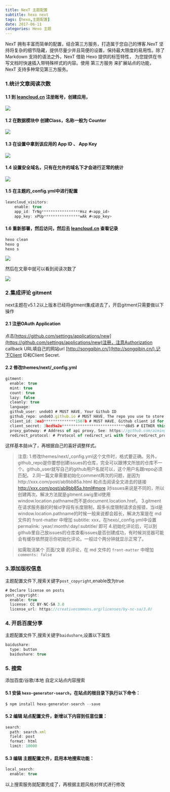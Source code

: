 ```yaml
---
title: NexT 主题配置
subtitle: hexo next
tags: [hexo,主题配置]
date: 2017-06-11
categories: Hexo 主题
---
```

NexT 拥有丰富而简单的配置，结合第三方服务，打造属于您自己的博客.NexT 坚持将复杂的细节隐藏，提供尽量少并且简便的设置，保持最大限度的易用性。除了 Markdown 支持的语法之外，NexT 借助 Hexo 提供的标签特性， 为您提供在书写文档时快速插入带特殊样式的内容。使用 第三方服务 来扩展站点的功能， NexT 支持多种常见第三方服务。

<!--more-->

### 1.统计文章阅读次数

#### 1.1 到 [leancloud.cn](https://leancloud.cn/) 注册账号，创建应用，

![](https://github.com/undo03/undo03.github.io/blob/master/article_images/Perphery/1529573803947.jpg?raw=true)

#### 1.2 在数据模块中 创建Class，名称一般为 Counter

![](https://github.com/undo03/undo03.github.io/blob/master/article_images/Perphery/WX20180621-175120.png?raw=true)

#### 1.3 在设置中拿到该应用的 App ID 、 App Key

![](https://github.com/undo03/undo03.github.io/blob/master/article_images/Perphery/WX20180621-175238.png?raw=true)

#### 1.4 设置安全域名，只有在允许的域名下才会进行正常的统计

![](https://github.com/undo03/undo03.github.io/blob/master/article_images/Perphery/WX20180621-175623.png?raw=true)

#### 1.5 在主题的_config.yml中进行配置

```javascript
leancloud_visitors:
	enable: true
	app_id: TrNg*****************Hsz #<app_id>
	app_key: xPUp****************wAk #<app_key>
```

#### 1.6 重新部署，然后访问，然后去 [leancloud.cn](https://leancloud.cn/) 查看记录

```javascript
hexo clean
hexo g
hexo s
```

![](https://github.com/undo03/undo03.github.io/blob/master/article_images/Perphery/WX20180621-175319.png?raw=true)

然后在文章中就可以看到阅读次数了

![](https://github.com/undo03/undo03.github.io/blob/master/article_images/Perphery/WX20180621-184902.png?raw=true)

### 2.集成评论 gitment

next主题在v5.1.2以上版本已经将gitment集成进去了，开启gitment只需要做以下操作

#### 2.1 注册OAuth Application

点击[https://github.com/settings/applications/new](https://github.com/settings/applications/new)注册，注意Authorization callback URL填自己的网站url [http://songqibin.cn/](http://songqibin.cn/).记下Client ID和Client Secret.

#### 2.2 修改themes/next/_config.yml

```javascript
gitment:
  enable: true
  mint: true 
  count: true 
  lazy: false 
  cleanly: true 
  language: 
  github_user: undo03 # MUST HAVE, Your Github ID
  github_repo: undo03.github.io # MUST HAVE, The repo you use to store Gitment comments
  client_id: 3ea3**************1507b # MUST HAVE, Github client id for the Gitment
  client_secret: 3bcd9a2e****************************d8d5 # EITHER this or proxy_gateway, Github access secret token for the Gitment
  proxy_gateway: # Address of api proxy, See: https://github.com/aimingoo/intersect
  redirect_protocol: # Protocol of redirect_uri with force_redirect_protocol when mint enabled
```

这样基本就ok了，再根据自己的喜好调整样式。

> 注意:
>1.修改themes/next/_config.yml这个文件时，格式要正确。另外，github_repo是你要想创建issues的仓库，完全可以跟博文所放的仓库不一个。github_user就写自己的github用户名就可以，这个用户名跟repo必须匹配。
>2.同一篇文章需要初始化comment两次的问题，是因为http://xxx.com/post/ab9bb85a.html 和点击阅读全文进去的链接  http://xxx.com/post/ab9bb85a.html#more 对issues来说是不同的，所以创建两次。解决方法就是gitment.swig里id使用window.location.pathname而不是document.location.href。
>3.gitment在请求服务器的时候id字段有长度限制，超多长度限制请求会报错，当id是window.location.pathname的时候一般来说都会超长，解决方案是在 md 文件的 front-matter 中增加 subtitle: xxx，在hexo/_config.yml中设置 permalink: :year/:month/:day/:subtitle/ 即可
>4.初始化评论后，可以到github里自己放issues的仓库查看issues是否创建成功，有时候浏览器可能会有缓存依然提示你初始化评论。一般过个两分钟就显示正常了。

> 如需取消某个 页面/文章 的评论，在 md 文件的 `front-matter` 中增加 `comments: false`

### 3.添加版权信息

主题配置文件下,搜索关键字`post_copyright`,enable改为true

```javascript
# Declare license on posts
post_copyright:
  enable: true
  license: CC BY-NC-SA 3.0
  license_url: https://creativecommons.org/licenses/by-nc-sa/3.0/
```

### 4. 开启百度分享

主题配置文件下,搜索关键字`baidushare`,设置以下属性

```javascript
baidushare:
  type: button
  baidushare: true
```

### 5. 搜索

添加百度/谷歌/本地 自定义站点内容搜索

#### 5.1 安装 `hexo-generator-search`，在站点的根目录下执行以下命令：

```javascript
$ npm install hexo-generator-search --save
```

#### 5.2 编辑 站点配置文件，新增以下内容到任意位置：

```javascript
search:
  path: search.xml
  field: post
  format: html
  limit: 10000
```

#### 5.3 编辑 主题配置文件，启用本地搜索功能：

```javascript
local_search:
  enable: true
```

以上搜索服务就配置完成了，再根据主题风格对样式进行修改


	
	